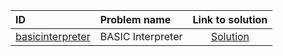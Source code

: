 | ID | Problem name | Link to solution |
|:---|:---|:---:|
| [basicinterpreter](https://open.kattis.com/problems/basicinterpreter) | BASIC Interpreter | [Solution](https://github.com/versenyi98/kattis-solutions/tree/main/solutions/basicinterpreter)|

